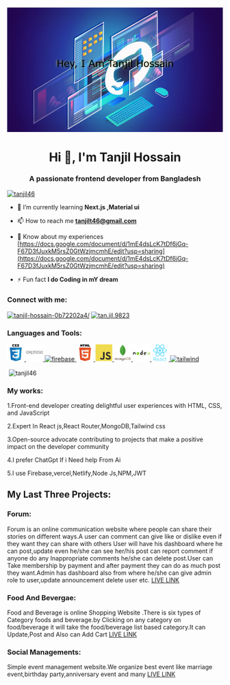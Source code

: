 ![logo](https://github.com/tanjil46/tanjil46/blob/main/1_b29pJKZqp6Jxb3rd9QlJiw%20(1)(1).jpg)

<h1 align="center">Hi 👋, I'm Tanjil Hossain</h1>

<h3 align="center">A passionate frontend developer from Bangladesh</h3>

<p align="left"> <a href="https://github.com/ryo-ma/github-profile-trophy"><img src="https://github-profile-trophy.vercel.app/?username=tanjil46" alt="tanjil46" /></a> </p>

- 🌱 I’m currently learning **Next.js ,Material ui**

- 📫 How to reach me **tanjilt46@gmail.com**

- 📄 Know about my experiences [https://docs.google.com/document/d/1mE4dsLcK7tDf6jGq-F67D3fJuxkM5rsZ0GtWzjmcmhE/edit?usp=sharing](https://docs.google.com/document/d/1mE4dsLcK7tDf6jGq-F67D3fJuxkM5rsZ0GtWzjmcmhE/edit?usp=sharing)

- ⚡ Fun fact **I do Coding in mY dream**

<h3 align="left">Connect with me:</h3>
<p align="left">
<a href="https://linkedin.com/in/tanjil-hossain-0b72202a4/" target="blank"><img align="center" src="https://raw.githubusercontent.com/rahuldkjain/github-profile-readme-generator/master/src/images/icons/Social/linked-in-alt.svg" alt="tanjil-hossain-0b72202a4/" height="30" width="40" /></a>
<a href="https://fb.com/tan.jil.9823" target="blank"><img align="center" src="https://raw.githubusercontent.com/rahuldkjain/github-profile-readme-generator/master/src/images/icons/Social/facebook.svg" alt="tan.jil.9823" height="30" width="40" /></a>
</p>

<h3 align="left">Languages and Tools:</h3>
<p align="left"> <a href="https://www.w3schools.com/css/" target="_blank" rel="noreferrer"> <img src="https://raw.githubusercontent.com/devicons/devicon/master/icons/css3/css3-original-wordmark.svg" alt="css3" width="40" height="40"/> </a> <a href="https://expressjs.com" target="_blank" rel="noreferrer"> <img src="https://raw.githubusercontent.com/devicons/devicon/master/icons/express/express-original-wordmark.svg" alt="express" width="40" height="40"/> </a> <a href="https://firebase.google.com/" target="_blank" rel="noreferrer"> <img src="https://www.vectorlogo.zone/logos/firebase/firebase-icon.svg" alt="firebase" width="40" height="40"/> </a> <a href="https://www.w3.org/html/" target="_blank" rel="noreferrer"> <img src="https://raw.githubusercontent.com/devicons/devicon/master/icons/html5/html5-original-wordmark.svg" alt="html5" width="40" height="40"/> </a> <a href="https://developer.mozilla.org/en-US/docs/Web/JavaScript" target="_blank" rel="noreferrer"> <img src="https://raw.githubusercontent.com/devicons/devicon/master/icons/javascript/javascript-original.svg" alt="javascript" width="40" height="40"/> </a> <a href="https://www.mongodb.com/" target="_blank" rel="noreferrer"> <img src="https://raw.githubusercontent.com/devicons/devicon/master/icons/mongodb/mongodb-original-wordmark.svg" alt="mongodb" width="40" height="40"/> </a> <a href="https://nodejs.org" target="_blank" rel="noreferrer"> <img src="https://raw.githubusercontent.com/devicons/devicon/master/icons/nodejs/nodejs-original-wordmark.svg" alt="nodejs" width="40" height="40"/> </a> <a href="https://reactjs.org/" target="_blank" rel="noreferrer"> <img src="https://raw.githubusercontent.com/devicons/devicon/master/icons/react/react-original-wordmark.svg" alt="react" width="40" height="40"/> </a> <a href="https://tailwindcss.com/" target="_blank" rel="noreferrer"> <img src="https://www.vectorlogo.zone/logos/tailwindcss/tailwindcss-icon.svg" alt="tailwind" width="40" height="40"/> </a> </p>

<p>&nbsp;<img align="center" src="https://github-readme-stats.vercel.app/api?username=tanjil46&show_icons=true&locale=en" alt="tanjil46" /></p>

<h3 align="left">My works:</h3>
<p align="left">1.Front-end developer creating delightful user experiences with HTML, CSS, and JavaScript</p>
<p align="left">2.Expert In React js,React Router,MongoDB,Tailwind css</p>
<p align="left">3.Open-source advocate contributing to projects that make a positive impact on the developer community</p>
<p align="left">4.I prefer ChatGpt If i Need help From Ai</p>
<p align="left">5.I use Firebase,vercel,Netlify,Node Js,NPM,JWT</p>

<h2 align="left">My Last Three Projects:</h2>

<h3 align="left">Forum:</h3>
<p align="left">Forum is an online communication website where people can share their stories on different ways.A user can comment can give like or dislike even if they want they can share  with others User will have his dashboard where he can post,update even he/she can see her/his post can report comment if anyone do any Inappropriate comments he/she can delete post.User can Take membership by payment and after payment they can do as much post they want.Admin has dashboard also from where he/she can give admin role to user,update announcement delete user etc.
  <a href="https://forum-online-6d608.web.app/" target="_blank" rel="noreferrer">LIVE LINK</a>
</p> 

<h3 align="left">Food And Bevergae:</h3>
<p align="left">Food and Beverage is online Shopping Website .There is  six types of Category foods and beverage.by Clicking on any category on food/beverage it will take the food/beverage list based category.It can Update,Post and Also can Add Cart
   <a href="https://food-beverage-user.web.app/" target="_blank" rel="noreferrer">LIVE LINK</a>
</p>

<h3 align="left">Social Managements:</h3>
<p align="left">Simple event management website.We organize best event like marriage event,birthday party,anniversary event and many
   <a href ="https://social-events-3507f.web.app/" target="_blank" rel="noreferrer">LIVE LINK</a>
</p>






